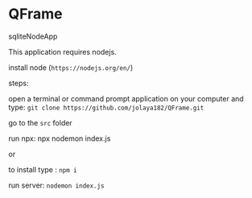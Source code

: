# QFrame
sqliteNodeApp

This application requires nodejs.

install node (`https://nodejs.org/en/`)

steps:

open a terminal or command prompt application on your computer and type: `git clone https://github.com/jolaya182/QFrame.git`

go to the `src` folder

run npx: npx nodemon index.js

or

to install type : `npm i`

run server: `nodemon index.js`
